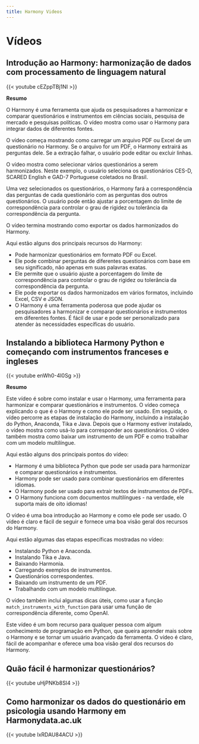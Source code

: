 ```yaml
---
title: Harmony Videos
---
```


# Vídeos

## Introdução ao Harmony: harmonização de dados com processamento de linguagem natural

{{< youtube cEZppTBj1NI >}}

**Resumo**

O Harmony é uma ferramenta que ajuda os pesquisadores a harmonizar e comparar questionários e instrumentos em ciências sociais, pesquisa de mercado e pesquisas políticas. O vídeo mostra como usar o Harmony para integrar dados de diferentes fontes.

O vídeo começa mostrando como carregar um arquivo PDF ou Excel de um questionário no Harmony. Se o arquivo for um PDF, o Harmony extrairá as perguntas dele. Se a extração falhar, o usuário pode editar ou excluir linhas.

O vídeo mostra como selecionar vários questionários a serem harmonizados. Neste exemplo, o usuário seleciona os questionários CES-D, SCARED English e GAD-7 Portuguese coletados no Brasil.

Uma vez selecionados os questionários, o Harmony fará a correspondência das perguntas de cada questionário com as perguntas dos outros questionários. O usuário pode então ajustar a porcentagem do limite de correspondência para controlar o grau de rigidez ou tolerância da correspondência da pergunta.

O vídeo termina mostrando como exportar os dados harmonizados do Harmony.

Aqui estão alguns dos principais recursos do Harmony:

* Pode harmonizar questionários em formato PDF ou Excel.
* Ele pode combinar perguntas de diferentes questionários com base em seu significado, não apenas em suas palavras exatas.
* Ele permite que o usuário ajuste a porcentagem do limite de correspondência para controlar o grau de rigidez ou tolerância da correspondência da pergunta.
* Ele pode exportar os dados harmonizados em vários formatos, incluindo Excel, CSV e JSON.
* O Harmony é uma ferramenta poderosa que pode ajudar os pesquisadores a harmonizar e comparar questionários e instrumentos em diferentes fontes. É fácil de usar e pode ser personalizado para atender às necessidades específicas do usuário.

## Instalando a biblioteca Harmony Python e começando com instrumentos franceses e ingleses

{{< youtube enWh0-4I0Sg >}}

**Resumo**

Este vídeo é sobre como instalar e usar o Harmony, uma ferramenta para harmonizar e comparar questionários e instrumentos. O vídeo começa explicando o que é o Harmony e como ele pode ser usado. Em seguida, o vídeo percorre as etapas de instalação do Harmony, incluindo a instalação do Python, Anaconda, Tika e Java. Depois que o Harmony estiver instalado, o vídeo mostra como usá-lo para corresponder aos questionários. O vídeo também mostra como baixar um instrumento de um PDF e como trabalhar com um modelo multilíngue.

Aqui estão alguns dos principais pontos do vídeo:

* Harmony é uma biblioteca Python que pode ser usada para harmonizar e comparar questionários e instrumentos.
* Harmony pode ser usado para combinar questionários em diferentes idiomas.
* O Harmony pode ser usado para extrair textos de instrumentos de PDFs.
* O Harmony funciona com documentos multilíngues - na verdade, ele suporta mais de oito idiomas!

O vídeo é uma boa introdução ao Harmony e como ele pode ser usado. O vídeo é claro e fácil de seguir e fornece uma boa visão geral dos recursos do Harmony.

Aqui estão algumas das etapas específicas mostradas no vídeo:

* Instalando Python e Anaconda.
* Instalando Tika e Java.
* Baixando Harmonia.
* Carregando exemplos de instrumentos.
* Questionários correspondentes.
* Baixando um instrumento de um PDF.
* Trabalhando com um modelo multilíngue.
  
O vídeo também inclui algumas dicas úteis, como usar a função `match_instruments_with_function` para usar uma função de correspondência diferente, como OpenAI.

Este vídeo é um bom recurso para qualquer pessoa com algum conhecimento de programação em Python, que queira aprender mais sobre o Harmony e se tornar um usuário avançado da ferramenta. O vídeo é claro, fácil de acompanhar e oferece uma boa visão geral dos recursos do Harmony.

## Quão fácil é harmonizar questionários?

{{< youtube uHjPNKb8SI4 >}}

## Como harmonizar os dados do questionário em psicologia usando Harmony em Harmonydata.ac.uk

{{< youtube IxRDAU84ACU >}}



